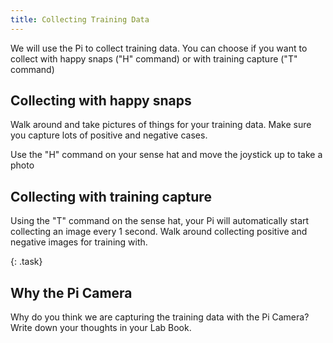 ```yaml
---
title: Collecting Training Data
---
```


We will use the Pi to collect training data.  You can choose if you want to collect with happy snaps ("H" command) or with training capture ("T" command)

## Collecting with happy snaps

Walk around and take pictures of things for your training data.  Make sure you capture lots of positive and negative cases.

Use the "H" command on your sense hat and move the joystick up to take a photo 

## Collecting with training capture

Using the "T" command on the sense hat, your Pi will automatically start collecting an image every 1 second.  Walk around collecting positive and negative images for training with.


{: .task}
## Why the Pi Camera
Why do you think we are capturing the training data with the Pi Camera?  Write down your thoughts in your Lab Book.
